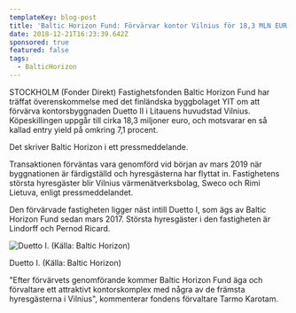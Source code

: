 ```yaml
---
templateKey: blog-post
title: 'Baltic Horizon Fund: Förvärvar kontor Vilnius för 18,3 MLN EUR'
date: 2018-12-21T16:23:39.642Z
sponsored: true
featured: false
tags:
  - BalticHorizon
---
```

STOCKHOLM (Fonder Direkt) Fastighetsfonden Baltic Horizon Fund har träffat överenskommelse med det finländska byggbolaget YIT om att förvärva kontorsbyggnaden Duetto II i Litauens huvudstad Vilnius. Köpeskillingen uppgår till cirka 18,3 miljoner euro, och motsvarar en så kallad entry yield på omkring 7,1 procent.

Det skriver Baltic Horizon i ett pressmeddelande.

Transaktionen förväntas vara genomförd vid början av mars 2019 när byggnationen är färdigställd och hyresgästerna har flyttat in. Fastighetens största hyresgäster blir Vilnius värmenätverksbolag, Sweco och Rimi Lietuva, enligt pressmeddelandet.

Den förvärvade fastigheten ligger näst intill Duetto I, som ägs av Baltic Horizon Fund sedan mars 2017. Största hyresgäster i den fastigheten är Lindorff och Pernod Ricard.

![Duetto I. (Källa: Baltic Horizon)](/img/564838501.png)

<span class="image-caption">Duetto I. (Källa: Baltic Horizon)</span>

"Efter förvärvets genomförande kommer Baltic Horizon Fund äga och förvaltare ett attraktivt kontorskomplex med några av de främsta hyresgästerna i Vilnius", kommenterar fondens förvaltare Tarmo Karotam.
